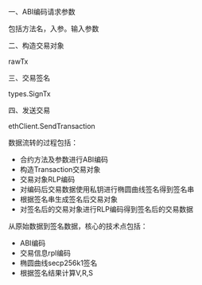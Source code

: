 一、ABI编码请求参数

包括方法名，入参。输入参数

二、构造交易对象

rawTx

三、交易签名

types.SignTx

四、发送交易

ethClient.SendTransaction

数据流转的过程包括：

* 合约方法及参数进行ABI编码
* 构造Transaction交易对象
* 交易对象RLP编码
* 对编码后交易数据使用私钥进行椭圆曲线签名得到签名串
* 根据签名串生成签名后交易对象
* 对签名后的交易对象进行RLP编码得到签名后的交易数据

从原始数据到签名数据，核心的技术点包括：

* ABI编码
* 交易信息rpl编码
* 椭圆曲线secp256k1签名
* 根据签名结果计算V,R,S



